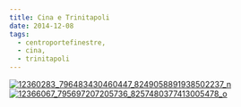 ```yaml
---
title: Cina e Trinitapoli
date: 2014-12-08
tags: 
  - centroportefinestre, 
  - cina, 
  - trinitapoli
---
```

[![12360283_796483430460447_8249058891938502237_n](http://www.centroportefinestre.com/wp-content/uploads/2015/10/12360283_796483430460447_8249058891938502237_n-225x300.jpg)](http://www.centroportefinestre.com/wp-content/uploads/2015/10/12360283_796483430460447_8249058891938502237_n.jpg) [![12366067_795697207205736_8257480377413005478_o](http://www.centroportefinestre.com/wp-content/uploads/2015/10/12366067_795697207205736_8257480377413005478_o-1024x768.jpg)](http://www.centroportefinestre.com/wp-content/uploads/2015/10/12366067_795697207205736_8257480377413005478_o.jpg)